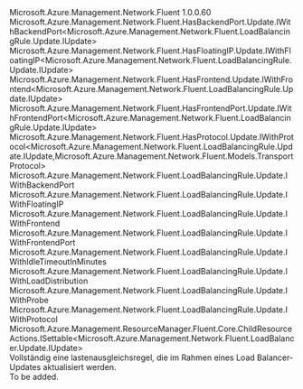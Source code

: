 <Type Name="IUpdate" FullName="Microsoft.Azure.Management.Network.Fluent.LoadBalancingRule.Update.IUpdate">
  <TypeSignature Language="C#" Value="public interface IUpdate : Microsoft.Azure.Management.Network.Fluent.HasBackendPort.Update.IWithBackendPort&lt;Microsoft.Azure.Management.Network.Fluent.LoadBalancingRule.Update.IUpdate&gt;, Microsoft.Azure.Management.Network.Fluent.HasFloatingIP.Update.IWithFloatingIP&lt;Microsoft.Azure.Management.Network.Fluent.LoadBalancingRule.Update.IUpdate&gt;, Microsoft.Azure.Management.Network.Fluent.HasFrontend.Update.IWithFrontend&lt;Microsoft.Azure.Management.Network.Fluent.LoadBalancingRule.Update.IUpdate&gt;, Microsoft.Azure.Management.Network.Fluent.HasFrontendPort.Update.IWithFrontendPort&lt;Microsoft.Azure.Management.Network.Fluent.LoadBalancingRule.Update.IUpdate&gt;, Microsoft.Azure.Management.Network.Fluent.HasProtocol.Update.IWithProtocol&lt;Microsoft.Azure.Management.Network.Fluent.LoadBalancingRule.Update.IUpdate,Microsoft.Azure.Management.Network.Fluent.Models.TransportProtocol&gt;, Microsoft.Azure.Management.Network.Fluent.LoadBalancingRule.Update.IWithBackendPort, Microsoft.Azure.Management.Network.Fluent.LoadBalancingRule.Update.IWithFloatingIP, Microsoft.Azure.Management.Network.Fluent.LoadBalancingRule.Update.IWithFrontend, Microsoft.Azure.Management.Network.Fluent.LoadBalancingRule.Update.IWithFrontendPort, Microsoft.Azure.Management.Network.Fluent.LoadBalancingRule.Update.IWithIdleTimeoutInMinutes, Microsoft.Azure.Management.Network.Fluent.LoadBalancingRule.Update.IWithLoadDistribution, Microsoft.Azure.Management.Network.Fluent.LoadBalancingRule.Update.IWithProbe, Microsoft.Azure.Management.Network.Fluent.LoadBalancingRule.Update.IWithProtocol, Microsoft.Azure.Management.ResourceManager.Fluent.Core.ChildResourceActions.ISettable&lt;Microsoft.Azure.Management.Network.Fluent.LoadBalancer.Update.IUpdate&gt;" />
  <TypeSignature Language="ILAsm" Value=".class public interface auto ansi abstract IUpdate implements class Microsoft.Azure.Management.Network.Fluent.HasBackendPort.Update.IWithBackendPort`1&lt;class Microsoft.Azure.Management.Network.Fluent.LoadBalancingRule.Update.IUpdate&gt;, class Microsoft.Azure.Management.Network.Fluent.HasFloatingIP.Update.IWithFloatingIP`1&lt;class Microsoft.Azure.Management.Network.Fluent.LoadBalancingRule.Update.IUpdate&gt;, class Microsoft.Azure.Management.Network.Fluent.HasFrontend.Update.IWithFrontend`1&lt;class Microsoft.Azure.Management.Network.Fluent.LoadBalancingRule.Update.IUpdate&gt;, class Microsoft.Azure.Management.Network.Fluent.HasFrontendPort.Update.IWithFrontendPort`1&lt;class Microsoft.Azure.Management.Network.Fluent.LoadBalancingRule.Update.IUpdate&gt;, class Microsoft.Azure.Management.Network.Fluent.HasProtocol.Update.IWithProtocol`2&lt;class Microsoft.Azure.Management.Network.Fluent.LoadBalancingRule.Update.IUpdate, class Microsoft.Azure.Management.Network.Fluent.Models.TransportProtocol&gt;, class Microsoft.Azure.Management.Network.Fluent.LoadBalancingRule.Update.IWithBackendPort, class Microsoft.Azure.Management.Network.Fluent.LoadBalancingRule.Update.IWithFloatingIP, class Microsoft.Azure.Management.Network.Fluent.LoadBalancingRule.Update.IWithFrontend, class Microsoft.Azure.Management.Network.Fluent.LoadBalancingRule.Update.IWithFrontendPort, class Microsoft.Azure.Management.Network.Fluent.LoadBalancingRule.Update.IWithIdleTimeoutInMinutes, class Microsoft.Azure.Management.Network.Fluent.LoadBalancingRule.Update.IWithLoadDistribution, class Microsoft.Azure.Management.Network.Fluent.LoadBalancingRule.Update.IWithProbe, class Microsoft.Azure.Management.Network.Fluent.LoadBalancingRule.Update.IWithProtocol, class Microsoft.Azure.Management.ResourceManager.Fluent.Core.ChildResourceActions.ISettable`1&lt;class Microsoft.Azure.Management.Network.Fluent.LoadBalancer.Update.IUpdate&gt;" />
  <TypeSignature Language="DocId" Value="T:Microsoft.Azure.Management.Network.Fluent.LoadBalancingRule.Update.IUpdate" />
  <TypeSignature Language="VB.NET" Value="Public Interface IUpdate&#xA;Implements ISettable(Of IUpdate), IWithBackendPort, IWithBackendPort(Of IUpdate), IWithFloatingIP, IWithFloatingIP(Of IUpdate), IWithFrontend, IWithFrontend(Of IUpdate), IWithFrontendPort, IWithFrontendPort(Of IUpdate), IWithIdleTimeoutInMinutes, IWithLoadDistribution, IWithProbe, IWithProtocol, IWithProtocol(Of IUpdate, TransportProtocol)" />
  <TypeSignature Language="F#" Value="type IUpdate = interface&#xA;    interface ISettable&lt;IUpdate&gt;&#xA;    interface IWithFrontendPort&#xA;    interface IWithFrontendPort&lt;IUpdate&gt;&#xA;    interface IWithFrontend&#xA;    interface IWithFrontend&lt;IUpdate&gt;&#xA;    interface IWithProtocol&#xA;    interface IWithProtocol&lt;IUpdate, TransportProtocol&gt;&#xA;    interface IWithBackendPort&#xA;    interface IWithBackendPort&lt;IUpdate&gt;&#xA;    interface IWithFloatingIP&#xA;    interface IWithFloatingIP&lt;IUpdate&gt;&#xA;    interface IWithIdleTimeoutInMinutes&#xA;    interface IWithLoadDistribution&#xA;    interface IWithProbe" />
  <AssemblyInfo>
    <AssemblyName>Microsoft.Azure.Management.Network.Fluent</AssemblyName>
    <AssemblyVersion>1.0.0.60</AssemblyVersion>
  </AssemblyInfo>
  <Interfaces>
    <Interface>
      <InterfaceName>Microsoft.Azure.Management.Network.Fluent.HasBackendPort.Update.IWithBackendPort&lt;Microsoft.Azure.Management.Network.Fluent.LoadBalancingRule.Update.IUpdate&gt;</InterfaceName>
    </Interface>
    <Interface>
      <InterfaceName>Microsoft.Azure.Management.Network.Fluent.HasFloatingIP.Update.IWithFloatingIP&lt;Microsoft.Azure.Management.Network.Fluent.LoadBalancingRule.Update.IUpdate&gt;</InterfaceName>
    </Interface>
    <Interface>
      <InterfaceName>Microsoft.Azure.Management.Network.Fluent.HasFrontend.Update.IWithFrontend&lt;Microsoft.Azure.Management.Network.Fluent.LoadBalancingRule.Update.IUpdate&gt;</InterfaceName>
    </Interface>
    <Interface>
      <InterfaceName>Microsoft.Azure.Management.Network.Fluent.HasFrontendPort.Update.IWithFrontendPort&lt;Microsoft.Azure.Management.Network.Fluent.LoadBalancingRule.Update.IUpdate&gt;</InterfaceName>
    </Interface>
    <Interface>
      <InterfaceName>Microsoft.Azure.Management.Network.Fluent.HasProtocol.Update.IWithProtocol&lt;Microsoft.Azure.Management.Network.Fluent.LoadBalancingRule.Update.IUpdate,Microsoft.Azure.Management.Network.Fluent.Models.TransportProtocol&gt;</InterfaceName>
    </Interface>
    <Interface>
      <InterfaceName>Microsoft.Azure.Management.Network.Fluent.LoadBalancingRule.Update.IWithBackendPort</InterfaceName>
    </Interface>
    <Interface>
      <InterfaceName>Microsoft.Azure.Management.Network.Fluent.LoadBalancingRule.Update.IWithFloatingIP</InterfaceName>
    </Interface>
    <Interface>
      <InterfaceName>Microsoft.Azure.Management.Network.Fluent.LoadBalancingRule.Update.IWithFrontend</InterfaceName>
    </Interface>
    <Interface>
      <InterfaceName>Microsoft.Azure.Management.Network.Fluent.LoadBalancingRule.Update.IWithFrontendPort</InterfaceName>
    </Interface>
    <Interface>
      <InterfaceName>Microsoft.Azure.Management.Network.Fluent.LoadBalancingRule.Update.IWithIdleTimeoutInMinutes</InterfaceName>
    </Interface>
    <Interface>
      <InterfaceName>Microsoft.Azure.Management.Network.Fluent.LoadBalancingRule.Update.IWithLoadDistribution</InterfaceName>
    </Interface>
    <Interface>
      <InterfaceName>Microsoft.Azure.Management.Network.Fluent.LoadBalancingRule.Update.IWithProbe</InterfaceName>
    </Interface>
    <Interface>
      <InterfaceName>Microsoft.Azure.Management.Network.Fluent.LoadBalancingRule.Update.IWithProtocol</InterfaceName>
    </Interface>
    <Interface>
      <InterfaceName>Microsoft.Azure.Management.ResourceManager.Fluent.Core.ChildResourceActions.ISettable&lt;Microsoft.Azure.Management.Network.Fluent.LoadBalancer.Update.IUpdate&gt;</InterfaceName>
    </Interface>
  </Interfaces>
  <Docs>
    <summary>
            Vollständig eine lastenausgleichsregel, die im Rahmen eines Load Balancer-Updates aktualisiert werden.
            </summary>
    <remarks>To be added.</remarks>
  </Docs>
  <Members />
</Type>